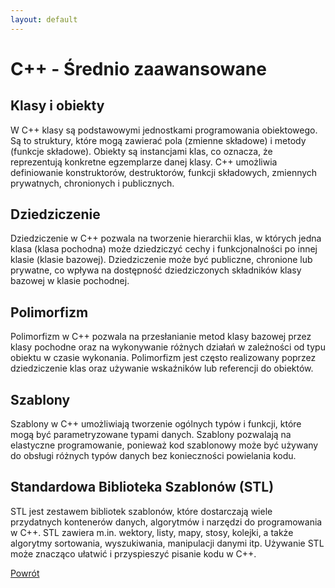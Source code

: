 ```yaml
---
layout: default
---
```


# C++ - Średnio zaawansowane

## Klasy i obiekty
W C++ klasy są podstawowymi jednostkami programowania obiektowego. Są to struktury, które mogą zawierać pola (zmienne składowe) i metody (funkcje składowe). Obiekty są instancjami klas, co oznacza, że reprezentują konkretne egzemplarze danej klasy. C++ umożliwia definiowanie konstruktorów, destruktorów, funkcji składowych, zmiennych prywatnych, chronionych i publicznych.

## Dziedziczenie
Dziedziczenie w C++ pozwala na tworzenie hierarchii klas, w których jedna klasa (klasa pochodna) może dziedziczyć cechy i funkcjonalności po innej klasie (klasie bazowej). Dziedziczenie może być publiczne, chronione lub prywatne, co wpływa na dostępność dziedziczonych składników klasy bazowej w klasie pochodnej.

## Polimorfizm
Polimorfizm w C++ pozwala na przesłanianie metod klasy bazowej przez klasy pochodne oraz na wykonywanie różnych działań w zależności od typu obiektu w czasie wykonania. Polimorfizm jest często realizowany poprzez dziedziczenie klas oraz używanie wskaźników lub referencji do obiektów.

## Szablony
Szablony w C++ umożliwiają tworzenie ogólnych typów i funkcji, które mogą być parametryzowane typami danych. Szablony pozwalają na elastyczne programowanie, ponieważ kod szablonowy może być używany do obsługi różnych typów danych bez konieczności powielania kodu.

## Standardowa Biblioteka Szablonów (STL)
STL jest zestawem bibliotek szablonów, które dostarczają wiele przydatnych kontenerów danych, algorytmów i narzędzi do programowania w C++. STL zawiera m.in. wektory, listy, mapy, stosy, kolejki, a także algorytmy sortowania, wyszukiwania, manipulacji danymi itp. Używanie STL może znacząco ułatwić i przyspieszyć pisanie kodu w C++.

[Powrót](../)
